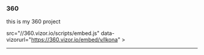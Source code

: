 ### 360

this is my 360 project 

src="//360.vizor.io/scripts/embed.js" data-vizorurl="https://360.vizor.io/embed/v/lkona" ></script>

***
